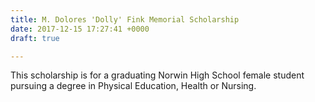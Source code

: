 ```yaml
---
title: M. Dolores 'Dolly' Fink Memorial Scholarship
date: 2017-12-15 17:27:41 +0000
draft: true

---
```

This scholarship is for a graduating Norwin High School female student pursuing a degree in Physical Education, Health or Nursing.